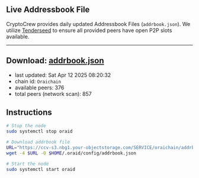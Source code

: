 ## Live Addressbook File

CryptoCrew provides daily updated Addressbook Files (`addrbook.json`). We utilize [Tenderseed](https://github.com/binaryholdings/tenderseed) to ensure all provided peers have open P2P slots available.

---
**Download: [addrbook.json](https://ccv-s3.nbg1.your-objectstorage.com/SERVICE/oraichain/addrbook.json)**
---

- last updated: Sat Apr 12 2025 08:20:32
- chain id: `Oraichain`
- available peers: 376
- total peers (network scan): 857

## Instructions
```sh
# Stop the node
sudo systemctl stop oraid

# Download addrbook file
URL="https://ccv-s3.nbg1.your-objectstorage.com/SERVICE/oraichain/addrbook.json"
wget -4 $URL -O $HOME/.oraid/config/addrbook.json

# Start the node
sudo systemctl start oraid
```

